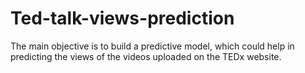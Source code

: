 # Ted-talk-views-prediction
The main objective is to build a predictive model, which could help in predicting the views of the videos uploaded on the TEDx website.
